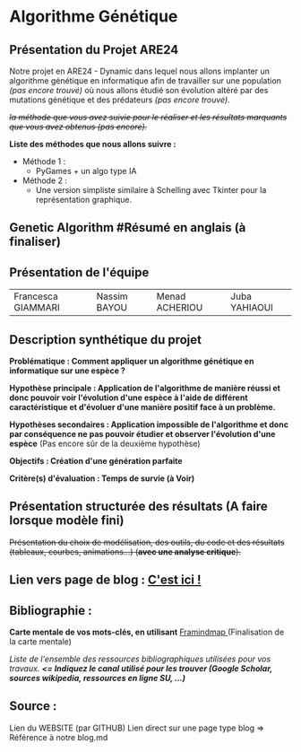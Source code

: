 # Algorithme Génétique

 ## Présentation du Projet ARE24 
 
Notre projet en ARE24 - Dynamic dans lequel nous allons implanter un algorithme génétique en informatique afin de travailler sur une population _(pas encore trouvé)_ où nous allons étudié son évolution altéré par des mutations génétique et des prédateurs _(pas encore trouvé)_. 

_~~la méthode que vous avez suivie pour le réaliser et les résultats marquants que vous avez obtenus (pas encore).~~_

**Liste des méthodes que nous allons suivre :**
- Méthode 1 :
  - PyGames + un algo type IA
- Méthode 2 :
  - Une version simpliste similaire à Schelling avec Tkinter pour la représentation graphique.

## Genetic Algorithm #Résumé en anglais (à finaliser)

## Présentation de l'équipe

<table>
    <tr>
        <td>Francesca GIAMMARI</td>
        <td>Nassim BAYOU</td>
        <td>Menad ACHERIOU</td>
        <td>Juba YAHIAOUI</td>
    </tr>
</table>

## Description synthétique du projet

**Problématique : Comment appliquer un algorithme génétique en informatique sur une espèce ?** 

**Hypothèse principale : Application de l'algorithme de manière réussi et donc pouvoir voir l'évolution d'une espèce à l'aide de différent caractéristique et d'évoluer d'une manière positif face à un problème.**

**Hypothèses secondaires : Application impossible de l'algorithme et donc par conséquence ne pas pouvoir étudier et observer l'évolution d'une espèce** (Pas encore sûr de la deuxième hypothèse) 

**Objectifs : Création d'une génération parfaite**

**Critère(s) d'évaluation : Temps de survie (à Voir)**

## Présentation structurée des résultats (A faire lorsque modèle fini)

~~Présentation du choix de modélisation, des outils, du code et des résultats (tableaux, courbes, animations...) (**avec une analyse critique**).~~

## Lien vers page de blog : <a href="blog.html"> C'est ici ! </a>

## Bibliographie :

**Carte mentale de vos mots-clés, en utilisant** <a href="https://framindmap.org/mindmaps/index.html">Framindmap </a> (Finalisation de la carte mentale)


_Liste de l'ensemble des ressources bibliographiques utilisées pour vos travaux. **<= Indiquez le canal utilisé pour les trouver (Google Scholar, sources wikipedia, ressources en ligne SU, ...)**_
## Source :

Lien du WEBSITE (par GITHUB)
Lien direct sur une page type blog => Référence à notre blog.md

